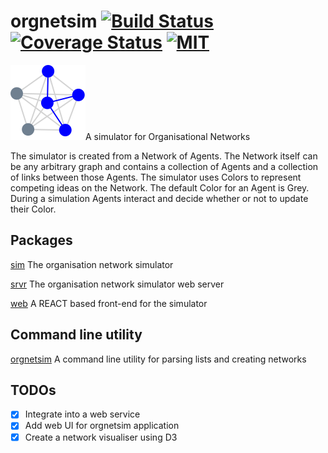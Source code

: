 # orgnetsim [![Build Status](https://travis-ci.org/codeafix/orgnetsim.svg?branch=master)](https://travis-ci.org/codeafix/orgnetsim) [![Coverage Status](http://codecov.io/github/codeafix/orgnetsim/coverage.svg?branch=master)](http://codecov.io/github/codeafix/orgnetsim?branch=master) [![MIT](https://img.shields.io/npm/l/express.svg)](https://github.com/codeafix/orgnetsim/blob/master/LICENSE)
![orgnetsim logo](https://github.com/codeafix/orgnetsim/blob/master/web/src/logo.svg)A simulator for Organisational Networks

The simulator is created from a Network of Agents. The Network itself can be any arbitrary graph and contains a collection of Agents and a collection of links between those Agents. The simulator uses Colors to represent competing ideas on the Network. The default Color for an Agent is Grey. During a simulation Agents interact and decide whether or not to update their Color.

## Packages

[sim](sim/README.md) The organisation network simulator

[srvr](srvr/README.md) The organisation network simulator web server

[web](web/README.md) A REACT based front-end for the simulator

## Command line utility

[orgnetsim](orgnetsim/README.md) A command line utility for parsing lists and creating networks

## TODOs
- [X] Integrate into a web service
- [X] Add web UI for orgnetsim application
- [X] Create a network visualiser using D3
